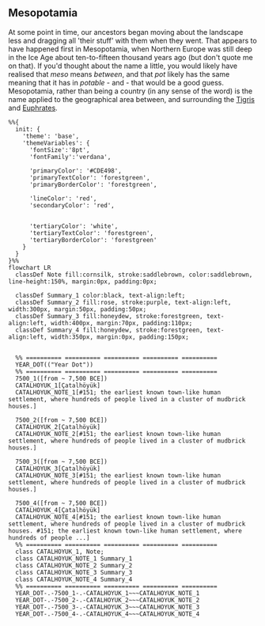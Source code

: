 ## Mesopotamia
At some point in time, our ancestors began moving about the landscape less and dragging all 'their stuff' with them when they went. That appears to have happened first in Mesopotamia, when Northern Europe was still deep in the Ice Age about ten-to-fifteen thousand years ago (but don't quote me on that). If you'd thought about the name a little, you would likely have realised that _meso_ means _between_, and that _pot_ likely has the same meaning that it has in _potable_ - and - that would be a good guess. Mesopotamia, rather than being a country (in any sense of the word) is the name applied to the geographical area between, and surrounding the
[Tigris](https://en.wikipedia.org/wiki/Tigris) and [Euphrates](https://en.wikipedia.org/wiki/Euphrates).

```mermaid
%%{
  init: {
    'theme': 'base',
    'themeVariables': {
      'fontSize':'8pt',
      'fontFamily':'verdana',

      'primaryColor': '#CDE498',
      'primaryTextColor': 'forestgreen',
      'primaryBorderColor': 'forestgreen',

      'lineColor': 'red',
      'secondaryColor': 'red',


      'tertiaryColor': 'white',
      'tertiaryTextColor': 'forestgreen',
      'tertiaryBorderColor': 'forestgreen'
    }
  }
}%%
flowchart LR
  classDef Note fill:cornsilk, stroke:saddlebrown, color:saddlebrown, line-height:150%, margin:0px, padding:0px;

  classDef Summary_1 color:black, text-align:left;
  classDef Summary_2 fill:rose, stroke:purple, text-align:left, width:300px, margin:50px, padding:50px;
  classDef Summary_3 fill:honeydew, stroke:forestgreen, text-align:left, width:400px, margin:70px, padding:110px;
  classDef Summary_4 fill:honeydew, stroke:forestgreen, text-align:left, width:350px, margin:0px, padding:150px;


  %% ========== ========== ========== ========== ==========
  YEAR_DOT(("Year Dot"))
  %% ========== ========== ========== ========== ==========
  7500_1([from ~ 7,500 BCE])
  CATALHOYUK_1[Çatalhöyük]
  CATALHOYUK_NOTE_1[#151; the earliest known town-like human settlement, where hundreds of people lived in a cluster of mudbrick houses.]

  7500_2([from ~ 7,500 BCE])
  CATALHOYUK_2[Çatalhöyük]
  CATALHOYUK_NOTE_2[#151; the earliest known town-like human settlement, where hundreds of people lived in a cluster of mudbrick houses.]

  7500_3([from ~ 7,500 BCE])
  CATALHOYUK_3[Çatalhöyük]
  CATALHOYUK_NOTE_3[#151; the earliest known town-like human settlement, where hundreds of people lived in a cluster of mudbrick houses.]

  7500_4([from ~ 7,500 BCE])
  CATALHOYUK_4[Çatalhöyük]
  CATALHOYUK_NOTE_4[#151; the earliest known town-like human settlement, where hundreds of people lived in a cluster of mudbrick houses. #151; the earliest known town-like human settlement, where hundreds of people ...]
  %% ========== ========== ========== ========== ==========
  class CATALHOYUK_1, Note;
  class CATALHOYUK_NOTE_1 Summary_1
  class CATALHOYUK_NOTE_2 Summary_2
  class CATALHOYUK_NOTE_3 Summary_3
  class CATALHOYUK_NOTE_4 Summary_4
  %% ========== ========== ========== ========== ==========
  YEAR_DOT-.-7500_1-.-CATALHOYUK_1~~~CATALHOYUK_NOTE_1
  YEAR_DOT-.-7500_2-.-CATALHOYUK_2~~~CATALHOYUK_NOTE_2
  YEAR_DOT-.-7500_3-.-CATALHOYUK_3~~~CATALHOYUK_NOTE_3
  YEAR_DOT-.-7500_4-.-CATALHOYUK_4~~~CATALHOYUK_NOTE_4
